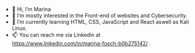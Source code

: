 - 👋 Hi, I’m Marina
- 👀 I’m mostly interested in the Front-end of websites and Cybersecurity.  
- 🌱 I’m currently learning HTML, CSS, JavaScript and React aswell as Kali Linux.
- 📫 You can reach me via Linkedin at https://www.linkedin.com/in/marina-fosch-b0b275142/ .


